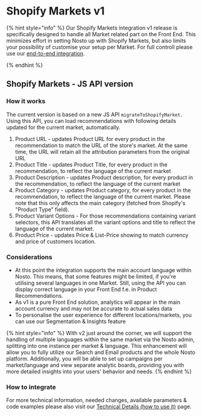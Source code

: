# Shopify Markets v1

{% hint style="info" %}
Our Shopify Markets integration v1 release is specifically designed to handle all Market related part on the Front End. This minimizes effort in setting Nosto up with Shopify Markets, but also limits your possibility of customise your setup per Market. For full controll please use our [end-to-end integration](https://docs.nosto.com/shopify/shopify-markets).


{% endhint %}

## Shopify Markets - JS API version

### How it works

The current version is based on a new JS API `migrateToShopifyMarket.` Using this API, you can load recommendations with following details updated for the current market, automatically.

1. Product URL - updates Product URL for every product in the recommendation to match the URL of the store's market. At the same time, the URL will retain all the attribution parameters from the original URL
2. Product Title - updates Product Title, for every product in the recommendation, to reflect the language of the current market
3. Product Description - updates Product description, for every product in the recommendation, to reflect the language of the current market
4. Product Category - updates Product category, for every product in the recommendation, to reflect the language of the current market. Please note that this only affects the main category (fetched from Shopify's "Product Type" field).
5. Product Variant Options - For those recommendations containing variant selectors, this API translates all the variant options and title to reflect the language of the current market.&#x20;
6. Product Price - updates Price & List-Price showing to match currency and price of customers location.

### Considerations

* At this point the integration supports the main account language within Nosto. This means, that some features might be limited, if you're utilising several languages in one Market. Still, using the API you can display correct language in your Front End f.e. in Product Recommendations.
* As v1 is a pure Front End solution, analytics will appear in the main account currency and may not be accurate to actual sales data
* To personalise the user experience for different locations/markets, you can use our Segmentation & Insights feature

{% hint style="info" %}
With v2 just around the corner, we will support the handling of multiple languages within the same market via the Nosto admin, splitting into one instance per market & language. This enhancement will allow you to fully utilize our Search and Email products and the whole Nosto platform. Additionally, you will be able to set up campaigns per market/language and view separate analytic boards, providing you with more detailed insights into your users' behavior and needs.
{% endhint %}

### How to integrate

For more technical information, needed changes, available parameters & code examples please also visit our [Technical Details (how to use it)](technical-details-how-to-use-it.md) page.
